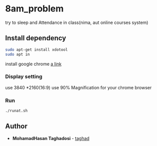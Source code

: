 # 8am_problem
try to sleep and Attendance in class(nima, aut online courses system)
## Install dependency
```bash
sudo apt-get install xdotool
sudo apt in
```
install google chrome
[a link](https://linuxize.com/post/how-to-install-google-chrome-web-browser-on-ubuntu-18-04/)

### Display setting
use 3840 *2160(16:9)
use 90% Magnification for your chrome browser
### 

### Run
```bash
./runat.sh
```
## Author
* **MohamadHasan Taghadosi** - [taghad](https://github.com/taghad)
